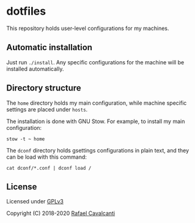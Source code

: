 # dotfiles

This repository holds user-level configurations for my machines.

## Automatic installation

Just run `./install`. Any specific configurations for the machine will be installed automatically.

## Directory structure

The `home` directory holds my main configuration, while machine specific settings are placed under `hosts`.

The installation is done with GNU Stow. For example, to install my main configuration:

```
stow -t ~ home
```

The `dconf` directory holds gsettings configurations in plain text, and they can be load with this command:

```
cat dconf/*.conf | dconf load /
```

## License

Licensed under [GPLv3](LICENSE)

Copyright (C) 2018-2020 [Rafael Cavalcanti](https://rafaelc.org/)

